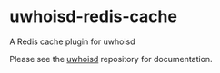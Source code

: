 # uwhoisd-redis-cache
A Redis cache plugin for uwhoisd

Please see the [uwhoisd](https://github.com/kgaughan/uwhoisd) repository for documentation.
